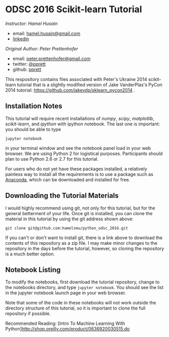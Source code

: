 # ODSC 2016 Scikit-learn Tutorial

*Instructor: Hamel Husain*
- email: <hamel.husain@gmail.com>
- [linkedin](www.linkedin.com/in/hamelhusain)

*Original Author: Peter Prettenhofer*

- email: <peter.prettenhofer@gmail.com>
- twitter: [@pprett](https://twitter.com/pprett)
- github: [pprett](http://github.com/pprett)

This respository contains files associated with Peter's Ukraine 2014
scikit-learn tutorial that is a slightly modified version of Jake VanderPlas's
PyCon 2014 tutorial: https://github.com/jakevdp/sklearn_pycon2014 .


## Installation Notes
This tutorial will require recent installations of *numpy*, *scipy*,
*matplotlib*, *scikit-learn*, and *ipython* with ipython notebook.
The last one is important: you should be able to type

    jupyter notebook

in your terminal window and see the notebook panel load in your web browser.
We are using Python 2 for logistical purposes. Participants should plan to use
Python 2.6 or 2.7 for this tutorial.

For users who do not yet have these  packages installed, a relatively
painless way to install all the requirements is to use a package such as
[Anaconda](http://www.continuum.io/downloads "Anaconda"), which can be
downloaded and installed for free.

## Downloading the Tutorial Materials
I would highly recommend using git, not only for this tutorial, but for the
general betterment of your life.  Once git is installed, you can clone the
material in this tutorial by using the git address shown above:

    git clone git@github.com:hamelsmu/python_odsc_2016.git

If you can't or don't want to install git, there is a link above to download
the contents of this repository as a zip file.  I may make minor changes to
the repository in the days before the tutorial, however, so cloning the
repository is a much better option.


## Notebook Listing
 To modify the notebooks, first download the tutorial repository, change to the
 notebooks directory, and type ``jupyter notebook``.  You should see the list in
 the jupyter notebook launch page in your web browser.

Note that some of the code in these notebooks will not work outside the
directory structure of this tutorial, so it is important to clone the full
repository if possible.

Recommended Reading:  [Intro To Machine Learning With Python]http://shop.oreilly.com/product/0636920030515.do
